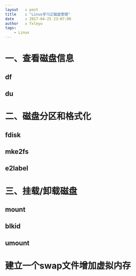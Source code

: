 ```yaml
---
layout   : post
title    : "Linux学习之磁盘管理"
date     : 2017-04-25 23:07:00
author   : fxleyu
tags:
    - Linux
---
```


# 一、查看磁盘信息
## df

## du

# 二、磁盘分区和格式化

## fdisk

## mke2fs

## e2label

# 三、挂载/卸载磁盘

## mount

## blkid

## umount

# 建立一个swap文件增加虚拟内存
